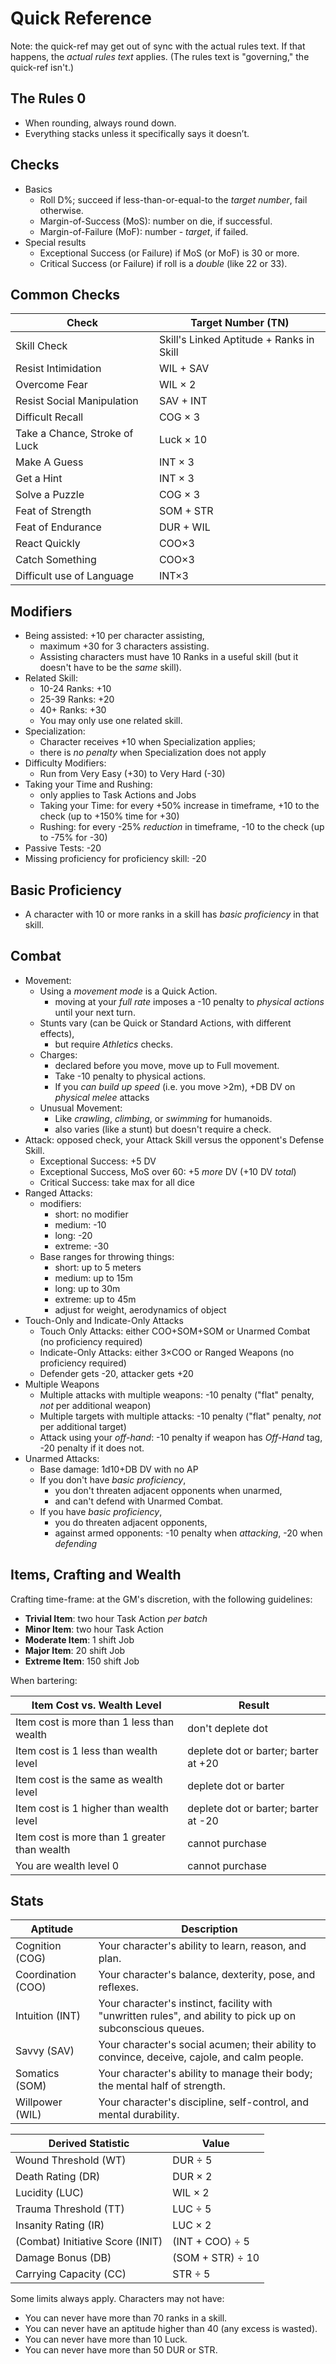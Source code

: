 # Quick Reference

Note: the quick-ref may get out of sync with the actual rules text.
If that happens, the *actual rules text* applies.
(The rules text is "governing," the quick-ref isn't.)

## The Rules 0

- When rounding, always round down.
- Everything stacks unless it specifically says it doesn’t.

## Checks

- Basics
  - Roll D%; succeed if less-than-or-equal-to the *target number*, fail otherwise.
  - Margin-of-Success (MoS): number on die, if successful.
  - Margin-of-Failure (MoF): number - *target*, if failed.
- Special results
  - Exceptional Success (or Failure) if MoS (or MoF) is 30 or more.
  - Critical Success (or Failure) if roll is a *double* (like 22 or 33).

## Common Checks

| Check | Target Number (TN) |
| ----- | ------------------ |
| Skill Check | Skill's Linked Aptitude + Ranks in Skill |
| Resist Intimidation | WIL + SAV |
| Overcome Fear | WIL × 2 |
| Resist Social Manipulation | SAV + INT |
| Difficult Recall | COG × 3 |
| Take a Chance, Stroke of Luck | Luck × 10 |
| Make A Guess | INT × 3 |
| Get a Hint | INT × 3 |
| Solve a Puzzle | COG × 3 |
| Feat of Strength | SOM + STR |
| Feat of Endurance | DUR + WIL |
| React Quickly | COO×3 |
| Catch Something | COO×3 |
| Difficult use of Language | INT×3 |

## Modifiers

- Being assisted: +10 per character assisting,
  - maximum +30 for 3 characters assisting.
  - Assisting characters must have 10 Ranks in a useful skill (but it doesn't have to be the *same* skill).
- Related Skill:
  - 10-24 Ranks: +10
  - 25-39 Ranks: +20
  - 40+ Ranks: +30
  - You may only use one related skill.
- Specialization:
  - Character receives +10 when Specialization applies;
  - there is *no penalty* when Specialization does not apply
- Difficulty Modifiers:
  - Run from Very Easy (+30) to Very Hard (-30)
- Taking your Time and Rushing:
  - only applies to Task Actions and Jobs
  - Taking your Time: for every +50% increase in timeframe, +10 to the check (up to +150% time for +30)
  - Rushing: for every -25% *reduction* in timeframe, -10 to the check (up to -75% for -30)
- Passive Tests: -20
- Missing proficiency for proficiency skill: -20

## Basic Proficiency

- A character with 10 or more ranks in a skill has *basic proficiency* in that skill.

## Combat

- Movement:
  - Using a *movement mode* is a Quick Action.
    - moving at your *full rate* imposes a -10 penalty to *physical actions* until your next turn.
  - Stunts vary (can be Quick or Standard Actions, with different effects),
    - but require *Athletics* checks.
  - Charges:
    - declared before you move, move up to Full movement.
    - Take -10 penalty to physical actions.
    - If you *can build up speed* (i.e. you move >2m), +DB DV on *physical* *melee* attacks
  - Unusual Movement:
    - Like *crawling*, *climbing*, or *swimming* for humanoids.
    - also varies (like a stunt) but doesn't require a check.
- Attack: opposed check, your Attack Skill versus the opponent's Defense Skill.
  - Exceptional Success: +5 DV
  - Exceptional Success, MoS over 60: +5 *more* DV (+10 DV *total*)
  - Critical Success: take max for all dice
- Ranged Attacks:
  - modifiers:
    - short: no modifier
    - medium: -10
    - long: -20
    - extreme: -30
  - Base ranges for throwing things:
    - short: up to 5 meters
    - medium: up to 15m
    - long: up to 30m
    - extreme: up to 45m
    - adjust for weight, aerodynamics of object
- Touch-Only and Indicate-Only Attacks
  - Touch Only Attacks: either COO+SOM+SOM or Unarmed Combat (no proficiency required)
  - Indicate-Only Attacks: either 3×COO or Ranged Weapons (no proficiency required)
  - Defender gets -20, attacker gets +20
- Multiple Weapons
  - Multiple attacks with multiple weapons: -10 penalty ("flat" penalty, *not* per additional weapon)
  - Multiple targets with multiple attacks: -10 penalty ("flat" penalty, *not* per additional target)
  - Attack using your *off-hand*: -10 penalty if weapon has *Off-Hand* tag, -20 penalty if it does not.
- Unarmed Attacks:
  - Base damage: 1d10+DB DV with no AP
  - If you don't have *basic proficiency*,
    - you don't threaten adjacent opponents when unarmed,
    - and can't defend with Unarmed Combat.
  - If you have *basic proficiency*,
    - you do threaten adjacent opponents,
    - against armed opponents: -10 penalty when *attacking*, -20 when *defending*

## Items, Crafting and Wealth

Crafting time-frame: at the GM's discretion, with the following guidelines:

- **Trivial Item**: two hour Task Action *per batch*
- **Minor Item**: two hour Task Action
- **Moderate Item**: 1 shift Job
- **Major Item**: 20 shift Job
- **Extreme Item**: 150 shift Job

When bartering:

| Item Cost vs. Wealth Level                   | Result                       |
| -------------------------------------------- | ---------------------------- |
| Item cost is more than 1 less than wealth    | don't deplete dot            |
| Item cost is 1 less than wealth level        | deplete dot or barter; barter at \+20  |
| Item cost is the same as wealth level        | deplete dot or barter        |
| Item cost is 1 higher than wealth level      | deplete dot or barter; barter at \-20  |
| Item cost is more than 1 greater than wealth | cannot purchase              |
| You are wealth level 0                       | cannot purchase              |

## Stats

| Aptitude | Description |
| -------- | ----------- |
| Cognition (COG) | Your character's ability to learn, reason, and plan. |
| Coordination (COO) | Your character's balance, dexterity, pose, and reflexes. |
| Intuition (INT) | Your character's instinct, facility with "unwritten rules", and ability to pick up on subconscious queues. |
| Savvy (SAV) | Your character's social acumen; their ability to convince, deceive, cajole, and calm people. |
| Somatics (SOM) | Your character's ability to manage their body; the mental half of strength. |
| Willpower (WIL) | Your character's discipline, self-control, and mental durability. |

| Derived Statistic  | Value |
| ------------------ | ----- |
| Wound Threshold (WT) | DUR ÷ 5 |
| Death Rating (DR) | DUR × 2 |
| Lucidity (LUC) | WIL × 2 |
| Trauma Threshold (TT) | LUC ÷ 5 |
| Insanity Rating (IR) | LUC × 2 |
| (Combat) Initiative Score (INIT) | (INT + COO) ÷ 5 |
| Damage Bonus (DB) | (SOM + STR) ÷ 10 |
| Carrying Capacity (CC) | STR ÷ 5 |

Some limits always apply. Characters may not have:

- You can never have more than 70 ranks in a skill.
- You can never have an aptitude higher than 40 (any excess is wasted).
- You can never have more than 10 Luck.
- You can never have more than 50 DUR or STR.
